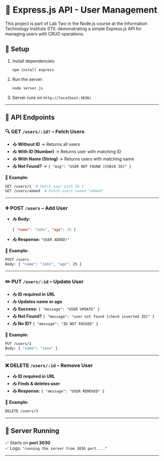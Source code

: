 
# 🚀 Express.js API - User Management  

This project is part of Lab Two in the Node.js course at the Information Technology Institute (ITI). demonstrating a simple Express.js API for managing users with CRUD operations. 

## 📌 **Setup**  
1. Install dependencies:  
   ```sh
   npm install express
   ```  
2. Run the server:  
   ```sh
   node server.js
   ```  
3. Server runs on `http://localhost:3030/`  

---

## 📡 **API Endpoints**  

### 🔍 GET `/users/:id?` – Fetch Users  
- 📥 **Without ID** → Returns all users  
- 📥 **With ID (Number)** → Returns user with matching ID  
- 📥 **With Name (String)** → Returns users with matching name  
- 📤 **Not Found?** → `{ "msg": "USER NOT FOUND [CHECK ID]" }`  

📌 **Example:**  
```sh
GET /users/1  # Fetch user with ID 1
GET /users/ahmed  # Fetch users named "ahmed"
```

---

### ➕ POST `/users` – Add User  
- 📥 **Body:**  
  ```json
  { "name": "John", "age": 25 }
  ```
- 📤 **Response:** `"USER ADDED!"`  

📌 **Example:**  
```sh
POST /users  
Body: { "name": "John", "age": 25 }
```

---

### ✏️ PUT `/users/:id` – Update User  
- 📥 **ID required in URL**  
- 📥 **Updates name or age**  
- 📤 **Success:** `{ "message": "USER UPDATE" }`  
- 📤 **Not Found?** `{ "message": "user not found [check inserted ID]" }`  
- 📤 **No ID?** `{ "message": "ID NOT PASSED" }`  

📌 **Example:**  
```sh
PUT /users/1  
Body: { "name": "Jane" }
```

---

### ❌ DELETE `/users/:id` – Remove User  
- 📥 **ID required in URL**  
- 📥 **Finds & deletes user**  
- 📤 **Response:** `{ "message": "USER REMOVED" }`  

📌 **Example:**  
```sh
DELETE /users/3
```

---

## 🚀 **Server Running**  
✅ Starts on **port 3030**  
✅ Logs: `"running the server from 3030 port...."`  

---
